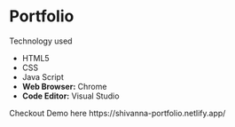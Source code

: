 # Portfolio
<html>
  <body>
    <p>Technology used</p>
    <ul>
      <li>HTML5</li>
      <li>CSS</li>
      <li>Java Script</li>
      <li><b>Web Browser:</b> Chrome </li>
      <li><b>Code Editor:</b> Visual Studio</li>
    </ul>
  </body>
</html>
Checkout Demo here   https://shivanna-portfolio.netlify.app/

